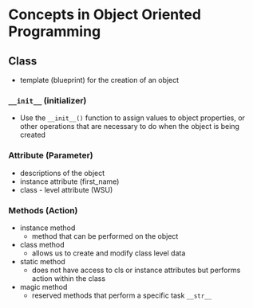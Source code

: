 # Concepts in Object Oriented Programming

## Class

- template (blueprint) for the creation of an object

### `__init__` (initializer)
 - Use the `__init__()` function to assign values to object properties, or other operations that are necessary to do when the object is being created

### Attribute (Parameter)
- descriptions of the object
- instance attribute (first_name)
- class - level attribute (WSU)

### Methods (Action)
- instance method
  - method that can be performed on the object
- class method
  - allows us to create and modify class level data
- static method
  - does not have access to cls or instance attributes but performs action within the class
- magic method
  - reserved methods that perform a specific task `__str__`